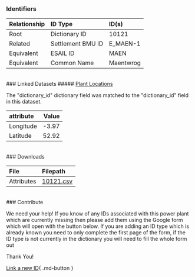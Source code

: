 ### Identifiers

| Relationship   | ID Type           | ID(s)     |
|:---------------|:------------------|:----------|
| Root           | Dictionary ID     | 10121     |
| Related        | Settlement BMU ID | E_MAEN-1  |
| Equivalent     | ESAIL ID          | MAEN      |
| Equivalent     | Common Name       | Maentwrog |

<br>
### Linked Datasets
##### <a href="https://osuked.github.io/Power-Station-Dictionary/datasets/plant-locations">Plant Locations</a>



The "dictionary_id" dictionary field was matched to the "dictionary_id" field in this dataset.

| attribute   |   Value |
|:------------|--------:|
| Longitude   |   -3.97 |
| Latitude    |   52.92 |


<br>
### Downloads


| File       | Filepath                                                                              |
|:-----------|:--------------------------------------------------------------------------------------|
| Attributes | [10121.csv](https://osuked.github.io/Power-Station-Dictionary/object_attrs/10121.csv) |


<br>
### Contribute

We need your help! If you know of any IDs associated with this power plant which are currently missing then please add them using the Google form which will open with the button below. If you are adding an ID type which is already known you need to only complete the first page of the form, if the ID type is not currently in the dictionary you will need to fill the whole form out

Thank You!

[Link a new ID](https://docs.google.com/forms/d/e/1FAIpQLSc5jRsQ7NgiLLXbwo9PUdwTQyuqbRwThltG56-o6NVSe7E_nw/viewform?usp=pp_url&entry.251912331=10121){ .md-button }